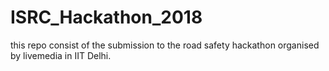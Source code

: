 # ISRC_Hackathon_2018
this repo consist of the submission to the road safety hackathon organised by livemedia in IIT Delhi. 
